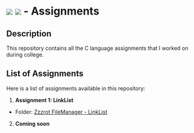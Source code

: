 # <img src="https://img.shields.io/badge/C-00599C?style=for-the-badge&logo=c&logoColor=white"> <img src="https://img.shields.io/badge/C%2B%2B-00599C?style=for-the-badge&logo=c%2B%2B&logoColor=white"> - Assignments

## Description
This repository contains all the C language assignments that I worked on during college.

## List of Assignments
Here is a list of assignments available in this repository:
1. **Assignment 1: LinkList**
- Folder: [Zzzrot FileManager - LinkList](Zzzrot%20FileManager%20-%20LinkList/)
2. **Coming soon**
